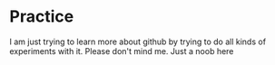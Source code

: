 # Practice
I am just trying to learn more about github by trying to do all kinds of experiments with it. Please don't mind me.
Just a noob here
